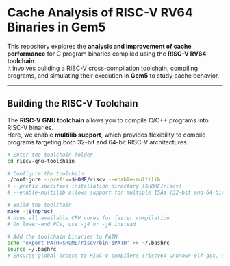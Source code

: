 # Cache Analysis of RISC-V RV64 Binaries in Gem5  

This repository explores the **analysis and improvement of cache performance** for C program binaries compiled using the **RISC-V RV64 toolchain**.  
It involves building a RISC-V cross-compilation toolchain, compiling programs, and simulating their execution in **Gem5** to study cache behavior.  

---

## Building the RISC-V Toolchain  

The **RISC-V GNU toolchain** allows you to compile C/C++ programs into RISC-V binaries.  
Here, we enable **multilib support**, which provides flexibility to compile programs targeting both 32-bit and 64-bit RISC-V architectures.  

```bash
# Enter the toolchain folder
cd riscv-gnu-toolchain        

# Configure the toolchain
./configure --prefix=$HOME/riscv --enable-multilib  
# --prefix specifies installation directory ($HOME/riscv)  
# --enable-multilib allows support for multiple ISAs (32-bit and 64-bit)  

# Build the toolchain
make -j$(nproc)  
# Uses all available CPU cores for faster compilation  
# On lower-end PCs, use -j4 or -j6 instead  

# Add the toolchain binaries to PATH
echo 'export PATH=$HOME/riscv/bin:$PATH' >> ~/.bashrc  
source ~/.bashrc
# Ensures global access to RISC-V compilers (riscv64-unknown-elf-gcc, etc.)
